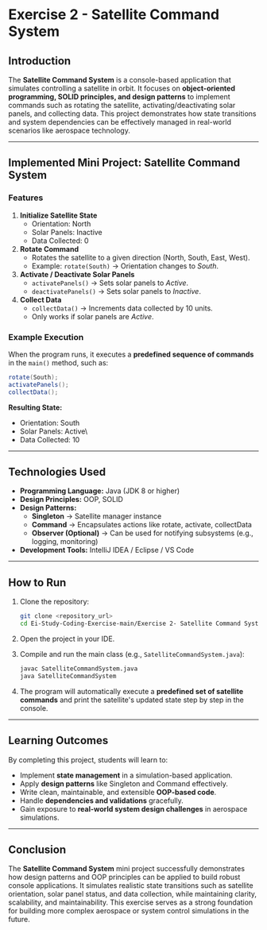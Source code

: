 # Exercise 2 - Satellite Command System

## Introduction

The **Satellite Command System** is a console-based application that
simulates controlling a satellite in orbit.
It focuses on **object-oriented programming, SOLID principles, and
design patterns** to implement commands such as rotating the satellite,
activating/deactivating solar panels, and collecting data.
This project demonstrates how state transitions and system dependencies
can be effectively managed in real-world scenarios like aerospace
technology.

------------------------------------------------------------------------

## Implemented Mini Project: Satellite Command System

### Features

1.  **Initialize Satellite State**
    -   Orientation: North
    -   Solar Panels: Inactive
    -   Data Collected: 0
2.  **Rotate Command**
    -   Rotates the satellite to a given direction (North, South, East,
        West).
    -   Example: `rotate(South)` → Orientation changes to *South*.
3.  **Activate / Deactivate Solar Panels**
    -   `activatePanels()` → Sets solar panels to *Active*.
    -   `deactivatePanels()` → Sets solar panels to *Inactive*.
4.  **Collect Data**
    -   `collectData()` → Increments data collected by 10 units.
    -   Only works if solar panels are *Active*.

### Example Execution

When the program runs, it executes a **predefined sequence of commands**
in the `main()` method, such as:

``` java
rotate(South);
activatePanels();
collectData();
```

**Resulting State:**
- Orientation: South
- Solar Panels: Active\
- Data Collected: 10

------------------------------------------------------------------------

## Technologies Used

-   **Programming Language:** Java (JDK 8 or higher)
-   **Design Principles:** OOP, SOLID
-   **Design Patterns:**
    -   **Singleton** → Satellite manager instance
    -   **Command** → Encapsulates actions like rotate, activate,
        collectData
    -   **Observer (Optional)** → Can be used for notifying subsystems
        (e.g., logging, monitoring)
-   **Development Tools:** IntelliJ IDEA / Eclipse / VS Code

------------------------------------------------------------------------

## How to Run

1.  Clone the repository:

    ``` bash
    git clone <repository_url>
    cd Ei-Study-Coding-Exercise-main/Exercise 2- Satellite Command System
    ```

2.  Open the project in your IDE.

3.  Compile and run the main class (e.g.,
    `SatelliteCommandSystem.java`):

    ``` bash
    javac SatelliteCommandSystem.java
    java SatelliteCommandSystem
    ```

4.  The program will automatically execute a **predefined set of
    satellite commands** and print the satellite's updated state step by
    step in the console.

------------------------------------------------------------------------

## Learning Outcomes

By completing this project, students will learn to:
- Implement **state management** in a simulation-based application.
- Apply **design patterns** like Singleton and Command effectively.
- Write clean, maintainable, and extensible **OOP-based code**.
- Handle **dependencies and validations** gracefully.
- Gain exposure to **real-world system design challenges** in aerospace
simulations.

------------------------------------------------------------------------

## Conclusion

The **Satellite Command System** mini project successfully demonstrates
how design patterns and OOP principles can be applied to build robust
console applications.
It simulates realistic state transitions such as satellite orientation,
solar panel status, and data collection, while maintaining clarity,
scalability, and maintainability.
This exercise serves as a strong foundation for building more complex
aerospace or system control simulations in the future.

